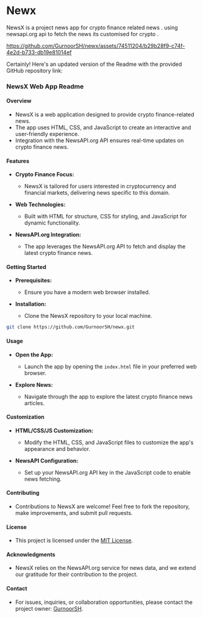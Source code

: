 # Newx


NewsX is a project news app for crypto finance related news .
using newsapi.org api to fetch the news its customised for crypto . 


https://github.com/GurnoorSH/newx/assets/74511204/b29b28f9-c74f-4e2d-b733-db19e81014ef


 
Certainly! Here's an updated version of the Readme with the provided GitHub repository link:

### NewsX Web App Readme

#### Overview
- NewsX is a web application designed to provide crypto finance-related news.
- The app uses HTML, CSS, and JavaScript to create an interactive and user-friendly experience.
- Integration with the NewsAPI.org API ensures real-time updates on crypto finance news.

#### Features
- **Crypto Finance Focus:**
  - NewsX is tailored for users interested in cryptocurrency and financial markets, delivering news specific to this domain.

- **Web Technologies:**
  - Built with HTML for structure, CSS for styling, and JavaScript for dynamic functionality.

- **NewsAPI.org Integration:**
  - The app leverages the NewsAPI.org API to fetch and display the latest crypto finance news.

#### Getting Started
- **Prerequisites:**
  - Ensure you have a modern web browser installed.

- **Installation:**
  - Clone the NewsX repository to your local machine.

```bash
git clone https://github.com/GurnoorSH/newx.git
```

#### Usage
- **Open the App:**
  - Launch the app by opening the `index.html` file in your preferred web browser.

- **Explore News:**
  - Navigate through the app to explore the latest crypto finance news articles.

#### Customization
- **HTML/CSS/JS Customization:**
  - Modify the HTML, CSS, and JavaScript files to customize the app's appearance and behavior.

- **NewsAPI Configuration:**
  - Set up your NewsAPI.org API key in the JavaScript code to enable news fetching.

#### Contributing
- Contributions to NewsX are welcome! Feel free to fork the repository, make improvements, and submit pull requests.

#### License
- This project is licensed under the [MIT License](LICENSE.md).

#### Acknowledgments
- NewsX relies on the NewsAPI.org service for news data, and we extend our gratitude for their contribution to the project.

#### Contact
- For issues, inquiries, or collaboration opportunities, please contact the project owner: [GurnoorSH](https://github.com/GurnoorSH).
